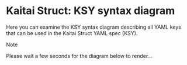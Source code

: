 Kaitai Struct: KSY syntax diagram
==========

Here you can examine the KSY syntax diagram describing all YAML keys that can be used in the Kaitai Struct YAML spec (KSY).

Note

Please wait a few seconds for the diagram below to render…​
